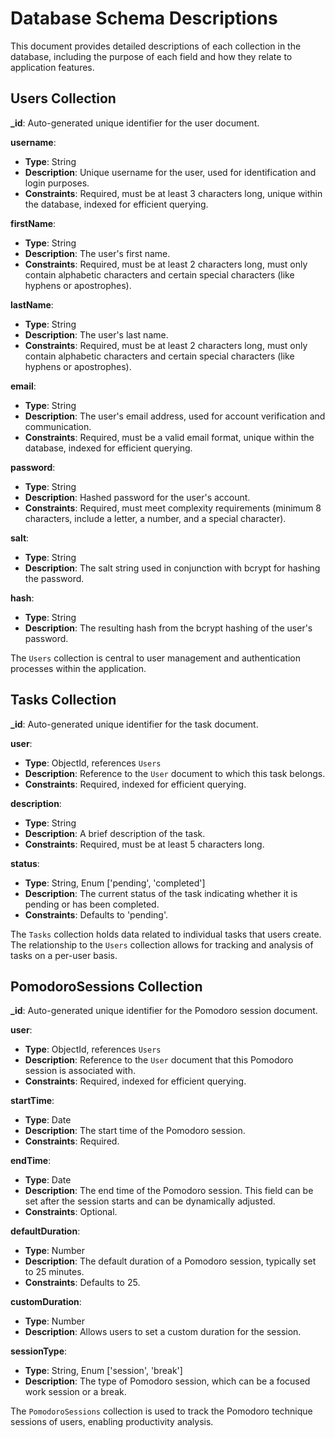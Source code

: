 # Database Schema Descriptions

This document provides detailed descriptions of each collection in the database, including the purpose of each field and how they relate to application features.

## Users Collection

**_id**: Auto-generated unique identifier for the user document.

**username**: 
- **Type**: String
- **Description**: Unique username for the user, used for identification and login purposes.
- **Constraints**: Required, must be at least 3 characters long, unique within the database, indexed for efficient querying.

**firstName**: 
- **Type**: String
- **Description**: The user's first name.
- **Constraints**: Required, must be at least 2 characters long, must only contain alphabetic characters and certain special characters (like hyphens or apostrophes).

**lastName**: 
- **Type**: String
- **Description**: The user's last name.
- **Constraints**: Required, must be at least 2 characters long, must only contain alphabetic characters and certain special characters (like hyphens or apostrophes).

**email**: 
- **Type**: String
- **Description**: The user's email address, used for account verification and communication.
- **Constraints**: Required, must be a valid email format, unique within the database, indexed for efficient querying.

**password**: 
- **Type**: String
- **Description**: Hashed password for the user's account.
- **Constraints**: Required, must meet complexity requirements (minimum 8 characters, include a letter, a number, and a special character).

**salt**: 
- **Type**: String
- **Description**: The salt string used in conjunction with bcrypt for hashing the password.

**hash**: 
- **Type**: String
- **Description**: The resulting hash from the bcrypt hashing of the user's password.

The `Users` collection is central to user management and authentication processes within the application.

## Tasks Collection

**_id**: Auto-generated unique identifier for the task document.

**user**: 
- **Type**: ObjectId, references `Users`
- **Description**: Reference to the `User` document to which this task belongs.
- **Constraints**: Required, indexed for efficient querying.

**description**: 
- **Type**: String
- **Description**: A brief description of the task.
- **Constraints**: Required, must be at least 5 characters long.

**status**: 
- **Type**: String, Enum ['pending', 'completed']
- **Description**: The current status of the task indicating whether it is pending or has been completed.
- **Constraints**: Defaults to 'pending'.

The `Tasks` collection holds data related to individual tasks that users create. The relationship to the `Users` collection allows for tracking and analysis of tasks on a per-user basis.

## PomodoroSessions Collection

**_id**: Auto-generated unique identifier for the Pomodoro session document.

**user**: 
- **Type**: ObjectId, references `Users`
- **Description**: Reference to the `User` document that this Pomodoro session is associated with.
- **Constraints**: Required, indexed for efficient querying.

**startTime**: 
- **Type**: Date
- **Description**: The start time of the Pomodoro session.
- **Constraints**: Required.

**endTime**: 
- **Type**: Date
- **Description**: The end time of the Pomodoro session. This field can be set after the session starts and can be dynamically adjusted.
- **Constraints**: Optional.

**defaultDuration**: 
- **Type**: Number
- **Description**: The default duration of a Pomodoro session, typically set to 25 minutes.
- **Constraints**: Defaults to 25.

**customDuration**: 
- **Type**: Number
- **Description**: Allows users to set a custom duration for the session.

**sessionType**: 
- **Type**: String, Enum ['session', 'break']
- **Description**: The type of Pomodoro session, which can be a focused work session or a break.

The `PomodoroSessions` collection is used to track the Pomodoro technique sessions of users, enabling productivity analysis.